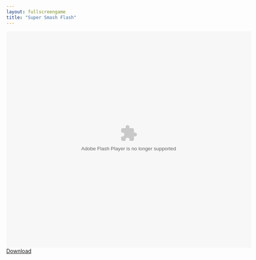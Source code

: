 ```yaml
---
layout: fullscreengame
title: "Super Smash Flash"
---
```

<object width="100" height="100">
<embed src="super-smash-flash.swf" flashvars="" base="" quality="high" allowscriptaccess="always" allowfullscreen="true" bgcolor="" wmode="window" width="650" height="575" type="application/x-shockwave-flash" pluginspage="http://www.macromedia.com/go/getflashplayer">
</object>
<a href="super-smash-flash.swf" download class="btn btn-outline-dark">Download</a>
